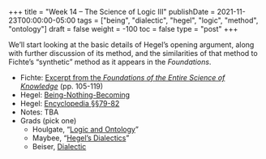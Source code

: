 +++
title = "Week 14 – The Science of Logic III"
publishDate = 2021-11-23T00:00:00-05:00
tags = ["being", "dialectic", "hegel", "logic", "method", "ontology"]
draft = false
weight = -100
toc = false
type = "post"
+++

We&rsquo;ll start looking at the basic details of Hegel&rsquo;s opening argument, along
with further discussion of its method, and the similarities of that method to
Fichte&rsquo;s &ldquo;synthetic&rdquo; method as it appears in the _Foundations_.

-   Fichte: [Excerpt from the _Foundations of the Entire Science of Knowledge_](/materials/readings/fichte-synthetic-method.pdf) (pp. 105-119)
-   Hegel: [Being-Nothing-Becoming](/materials/readings/hegel-sl-quality.pdf)
-   Hegel: [Encyclopedia §§79-82](/materials/readings/hegel-el-dialectic.pdf)
-   Notes: TBA
-   Grads (pick one)
    -   Houlgate, &ldquo;[Logic and Ontology](/materials/readings/houlgate-ontology.pdf)&rdquo;
    -   Maybee, &ldquo;[Hegel&rsquo;s Dialectics](https://plato.stanford.edu/entries/hegel-dialectics/)&rdquo;
    -   Beiser, [Dialectic](/materials/readings/beiser-dialectic.pdf)
